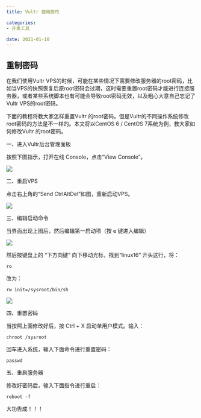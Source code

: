 ```yaml
---
title: Vultr 使用技巧

categories:
- 开发工具

date: 2021-01-10
---
```


## 重制密码
在我们使用Vultr VPS的时候，可能在某些情况下需要修改服务器的root密码，比如当VPS的快照恢复后原root密码会过期，这时需要重置root密码才能进行连接服务器，或者某些系统脚本也有可能会导致root密码无效，以及粗心大意自己忘记了Vultr VPS的root密码。

下面的教程将教大家怎样重置Vultr 的root密码。但是Vultr的不同操作系统修改root密码的方法是不一样的。本文将以CentOS 6 / CentOS 7系统为例，教大家如何修改Vultr 的root密码。

一、进入Vultr后台管理面板

按照下图指示，打开在线 Console，点击“View Console”。

![](001.png)

二、重启VPS

点击右上角的“Send CtrlAltDel”如图，重新启动VPS。

![](002.png)

三、编辑启动命令

当界面出现上图后，然后编辑第一启动项（按 e 键进入编辑）

![](003.png)

然后按键盘上的 “下方向键” 向下移动光标，找到“linux16” 开头这行，将：

```
ro
```
改为：

```
rw init=/sysroot/bin/sh
```

![](004.png)

四、重置密码

当按照上面修改好后，按 Ctrl + X 启动单用户模式。输入：

```
chroot /sysroot
```

回车进入系统，输入下面命令进行重置密码：

```
passwd
```

五、重启服务器

修改好密码后，输入下面指令进行重启：

```
reboot -f
```

大功告成！！！